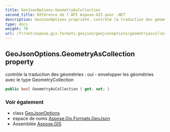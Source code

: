 ```yaml
---
title: GeoJsonOptions.GeometryAsCollection
second_title: Référence de l'API Aspose.GIS pour .NET
description: GeoJsonOptions propriété. contrôle la traduction des géométries  oui  envelopper les géométries avec le type GeometryCollection
type: docs
weight: 70
url: /fr/net/aspose.gis.formats.geojson/geojsonoptions/geometryascollection/
---
```

## GeoJsonOptions.GeometryAsCollection property

contrôle la traduction des géométries : oui - envelopper les géométries avec le type GeometryCollection

```csharp
public bool GeometryAsCollection { get; set; }
```

### Voir également

* class [GeoJsonOptions](../)
* espace de noms [Aspose.Gis.Formats.GeoJson](../../geojsonoptions/)
* Assemblée [Aspose.GIS](../../../)


